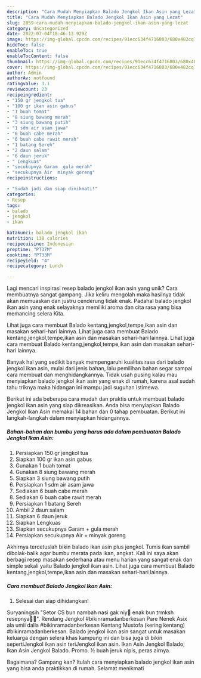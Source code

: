 ```yaml
---
description: "Cara Mudah Menyiapkan Balado Jengkol Ikan Asin yang Lezat"
title: "Cara Mudah Menyiapkan Balado Jengkol Ikan Asin yang Lezat"
slug: 2059-cara-mudah-menyiapkan-balado-jengkol-ikan-asin-yang-lezat
category: Uncategorized
date: 2022-07-04T18:46:13.929Z
image: https://img-global.cpcdn.com/recipes/91ecc634f4716803/680x482cq70/balado-jengkol-ikan-asin-foto-resep-utama.jpg
hideToc: false
enableToc: true
enableTocContent: false
thumbnail: https://img-global.cpcdn.com/recipes/91ecc634f4716803/680x482cq70/balado-jengkol-ikan-asin-foto-resep-utama.jpg
cover: https://img-global.cpcdn.com/recipes/91ecc634f4716803/680x482cq70/balado-jengkol-ikan-asin-foto-resep-utama.jpg
author: Admin
authorAv: notfound
ratingvalue: 3.1
reviewcount: 23
recipeingredient:
- "150 gr jengkol tua"
- "100 gr ikan asin gabus"
- "1 buah tomat"
- "8 siung bawang merah"
- "3 siung bawang putih"
- "1 sdm air asam jawa"
- "6 buah cabe merah"
- "6 buah cabe rawit merah"
- "1 batang Sereh"
- "2 daun salam"
- "6 daun jeruk"
- " Lengkuas"
- "secukupnya Garam  gula merah"
- "secukupnya Air  minyak goreng"
recipeinstructions:

- "Sudah jadi dan siap dinikmati!"
categories:
- Resep
tags:
- balado
- jengkol
- ikan

katakunci: balado jengkol ikan 
nutrition: 138 calories
recipecuisine: Indonesian
preptime: "PT37M"
cooktime: "PT33M"
recipeyield: "4"
recipecategory: Lunch

---
```





Lagi mencari inspirasi resep balado jengkol ikan asin yang unik? Cara membuatnya sangat gampang. Jika keliru mengolah maka hasilnya tidak akan memuaskan dan justru cenderung tidak enak. Padahal balado jengkol ikan asin yang enak selayaknya memiliki aroma dan cita rasa yang bisa memancing selera Kita.





Lihat juga cara membuat Balado kentang,jengkol,tempe,ikan asin dan masakan sehari-hari lainnya. Lihat juga cara membuat Balado kentang,jengkol,tempe,ikan asin dan masakan sehari-hari lainnya. Lihat juga cara membuat Balado kentang,jengkol,tempe,ikan asin dan masakan sehari-hari lainnya.

Banyak hal yang sedikit banyak mempengaruhi kualitas rasa dari balado jengkol ikan asin, mulai dari jenis bahan, lalu pemilihan bahan segar sampai cara membuat dan menghidangkannya. Tidak usah pusing kalau mau menyiapkan balado jengkol ikan asin yang enak di rumah, karena asal sudah tahu triknya maka hidangan ini mampu jadi suguhan istimewa.






Berikut ini ada beberapa cara mudah dan praktis untuk membuat balado jengkol ikan asin yang siap dikreasikan. Anda bisa menyiapkan Balado Jengkol Ikan Asin memakai 14 bahan dan 0 tahap pembuatan. Berikut ini langkah-langkah dalam menyiapkan hidangannya.

<!--inarticleads1-->

##### Bahan-bahan dan bumbu yang harus ada dalam pembuatan Balado Jengkol Ikan Asin:

1. Persiapkan 150 gr jengkol tua
1. Siapkan 100 gr ikan asin gabus
1. Gunakan 1 buah tomat
1. Gunakan 8 siung bawang merah
1. Siapkan 3 siung bawang putih
1. Persiapkan 1 sdm air asam jawa
1. Sediakan 6 buah cabe merah
1. Sediakan 6 buah cabe rawit merah
1. Persiapkan 1 batang Sereh
1. Ambil 2 daun salam
1. Siapkan 6 daun jeruk
1. Siapkan  Lengkuas
1. Siapkan secukupnya Garam + gula merah
1. Persiapkan secukupnya Air + minyak goreng


Akhirnya tercetuslah bikin balado ikan asin plus jengkol. Tumis ikan sambil dibolak-balik agar bumbu merata pada ikan, angkat. Kali ini saya akan berbagi resep masakan sederhana atau menu harian yang sangat enak dan simple sekali yaitu Balado jengkol ikan asin. Lihat juga cara membuat Balado kentang,jengkol,tempe,ikan asin dan masakan sehari-hari lainnya. 

<!--inarticleads2-->

##### Cara membuat Balado Jengkol Ikan Asin:


1. Selesai dan siap dihidangkan!

Suryaningsih &#34;Setor CS bun nambah nasi gak niy🤭 enak bun trmksh resepnya🙏🙏&#34;. Rendang Jengkol #bikinramadanberkesan Pare Nenek Asix ala umii dalla #bikinramadanberkesan Kentang Mustofa (kering kentang) #bikinramadanberkesan. Balado jengkol ikan asin sangat untuk masakan keluarga dengan selera khas kampung ini dan bisa juga di bikin sepertiJengkol ikan asin teriJengkol ikan asin. Ikan Asin Jengkol Balado; Ikan Asin Jengkol Balado. Promo. ½ buah jeruk nipis, peras airnya. 

Bagaimana? Gampang kan? Itulah cara menyiapkan balado jengkol ikan asin yang bisa anda praktikkan di rumah. Selamat menikmati
